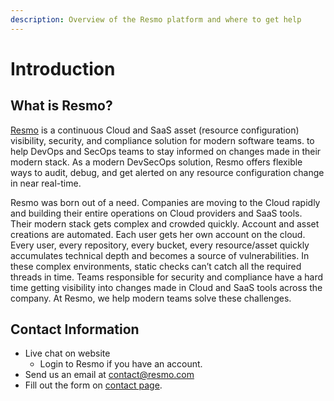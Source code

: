 ```yaml
---
description: Overview of the Resmo platform and where to get help
---
```


# Introduction

## What is Resmo?

[Resmo](https://www.resmo.com) is a continuous Cloud and SaaS asset (resource configuration) visibility, security, and compliance solution for modern software teams.  to help DevOps and SecOps teams to stay informed on changes made in their modern stack. As a modern DevSecOps solution, Resmo offers flexible ways to audit, debug, and get alerted on any resource configuration change in near real-time.

Resmo was born out of a need. Companies are moving to the Cloud rapidly and building their entire operations on Cloud providers and SaaS tools. Their modern stack gets complex and crowded quickly. Account and asset creations are automated. Each user gets her own account on the cloud. Every user, every repository, every bucket, every resource/asset quickly accumulates technical depth and becomes a source of vulnerabilities. In these complex environments, static checks can’t catch all the required threads in time. Teams responsible for security and compliance have a hard time getting visibility into changes made in Cloud and SaaS tools across the company. At Resmo, we help modern teams solve these challenges.

## Contact Information

* Live chat on website&#x20;
  * Login to Resmo if you have an account.
* Send us an email at [contact@resmo.com](mailto:contact@resmo.com)
* Fill out the form on [contact page](https://www.resmo.com/contact).
